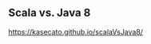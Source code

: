 ## Scala vs. Java 8

<a href="https://kasecato.github.io/scalaVsJava8/" target="_blank">https://kasecato.github.io/scalaVsJava8/</a>
